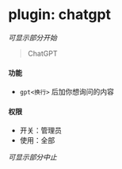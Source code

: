 # plugin: chatgpt

*可显示部分开始*

> ChatGPT

#### 功能

- `gpt<换行>` 后加你想询问的内容

#### 权限

- 开关：管理员
- 使用：全部

*可显示部分中止*
